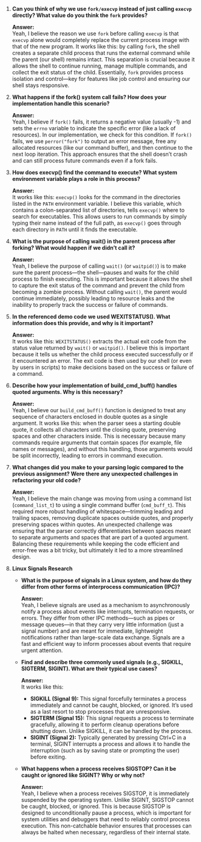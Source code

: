 1. **Can you think of why we use `fork/execvp` instead of just calling `execvp` directly? What value do you think the `fork` provides?**

   **Answer:**  
   Yeah, I believe the reason we use `fork` before calling `execvp` is that `execvp` alone would completely replace the current process image with that of the new program. It works like this: by calling `fork`, the shell creates a separate child process that runs the external command while the parent (our shell) remains intact. This separation is crucial because it allows the shell to continue running, manage multiple commands, and collect the exit status of the child. Essentially, `fork` provides process isolation and control—key for features like job control and ensuring our shell stays responsive.

2. **What happens if the fork() system call fails? How does your implementation handle this scenario?**

   **Answer:**  
   Yeah, I believe if `fork()` fails, it returns a negative value (usually -1) and sets the `errno` variable to indicate the specific error (like a lack of resources). In our implementation, we check for this condition. If `fork()` fails, we use `perror("fork")` to output an error message, free any allocated resources (like our command buffer), and then continue to the next loop iteration. This approach ensures that the shell doesn’t crash and can still process future commands even if a fork fails.

3. **How does execvp() find the command to execute? What system environment variable plays a role in this process?**

   **Answer:**  
   It works like this: `execvp()` looks for the command in the directories listed in the `PATH` environment variable. I believe this variable, which contains a colon-separated list of directories, tells `execvp()` where to search for executables. This allows users to run commands by simply typing their name instead of the full path, as `execvp()` goes through each directory in `PATH` until it finds the executable.

4. **What is the purpose of calling wait() in the parent process after forking? What would happen if we didn’t call it?**

   **Answer:**  
   Yeah, I believe the purpose of calling `wait()` (or `waitpid()`) is to make sure the parent process—the shell—pauses and waits for the child process to finish executing. This is important because it allows the shell to capture the exit status of the command and prevent the child from becoming a zombie process. Without calling `wait()`, the parent would continue immediately, possibly leading to resource leaks and the inability to properly track the success or failure of commands.

5. **In the referenced demo code we used WEXITSTATUS(). What information does this provide, and why is it important?**

   **Answer:**  
   It works like this: `WEXITSTATUS()` extracts the actual exit code from the status value returned by `wait()` or `waitpid()`. I believe this is important because it tells us whether the child process executed successfully or if it encountered an error. The exit code is then used by our shell (or even by users in scripts) to make decisions based on the success or failure of a command.

6. **Describe how your implementation of build_cmd_buff() handles quoted arguments. Why is this necessary?**

   **Answer:**  
   Yeah, I believe our `build_cmd_buff()` function is designed to treat any sequence of characters enclosed in double quotes as a single argument. It works like this: when the parser sees a starting double quote, it collects all characters until the closing quote, preserving spaces and other characters inside. This is necessary because many commands require arguments that contain spaces (for example, file names or messages), and without this handling, those arguments would be split incorrectly, leading to errors in command execution.

7. **What changes did you make to your parsing logic compared to the previous assignment? Were there any unexpected challenges in refactoring your old code?**

   **Answer:**  
   Yeah, I believe the main change was moving from using a command list (`command_list_t`) to using a single command buffer (`cmd_buff_t`). This required more robust handling of whitespace—trimming leading and trailing spaces, removing duplicate spaces outside quotes, and properly preserving spaces within quotes. An unexpected challenge was ensuring that the parser correctly differentiates between spaces meant to separate arguments and spaces that are part of a quoted argument. Balancing these requirements while keeping the code efficient and error-free was a bit tricky, but ultimately it led to a more streamlined design.

8. **Linux Signals Research**

   - **What is the purpose of signals in a Linux system, and how do they differ from other forms of interprocess communication (IPC)?**

     **Answer:**  
     Yeah, I believe signals are used as a mechanism to asynchronously notify a process about events like interrupts, termination requests, or errors. They differ from other IPC methods—such as pipes or message queues—in that they carry very little information (just a signal number) and are meant for immediate, lightweight notifications rather than large-scale data exchange. Signals are a fast and efficient way to inform processes about events that require urgent attention.

   - **Find and describe three commonly used signals (e.g., SIGKILL, SIGTERM, SIGINT). What are their typical use cases?**

     **Answer:**  
     It works like this:
     - **SIGKILL (Signal 9):** This signal forcefully terminates a process immediately and cannot be caught, blocked, or ignored. It’s used as a last resort to stop processes that are unresponsive.
     - **SIGTERM (Signal 15):** This signal requests a process to terminate gracefully, allowing it to perform cleanup operations before shutting down. Unlike SIGKILL, it can be handled by the process.
     - **SIGINT (Signal 2):** Typically generated by pressing Ctrl+C in a terminal, SIGINT interrupts a process and allows it to handle the interruption (such as by saving state or prompting the user) before exiting.

   - **What happens when a process receives SIGSTOP? Can it be caught or ignored like SIGINT? Why or why not?**

     **Answer:**  
     Yeah, I believe when a process receives SIGSTOP, it is immediately suspended by the operating system. Unlike SIGINT, SIGSTOP cannot be caught, blocked, or ignored. This is because SIGSTOP is designed to unconditionally pause a process, which is important for system utilities and debuggers that need to reliably control process execution. This non-catchable behavior ensures that processes can always be halted when necessary, regardless of their internal state.

